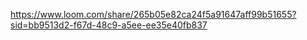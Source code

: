<!-- Link to loom video -->


https://www.loom.com/share/265b05e82ca24f5a91647aff99b51655?sid=bb9513d2-f67d-48c9-a5ee-ee35e40fb837